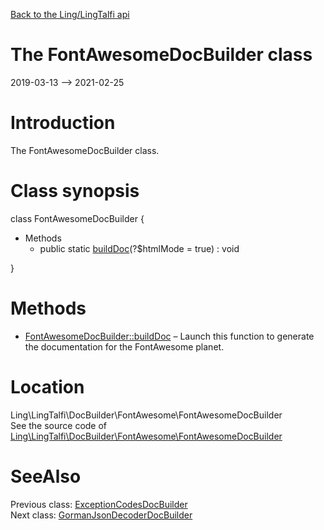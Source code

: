 [Back to the Ling/LingTalfi api](https://github.com/lingtalfi/LingTalfi/blob/master/doc/api/Ling/LingTalfi.md)



The FontAwesomeDocBuilder class
================
2019-03-13 --> 2021-02-25






Introduction
============

The FontAwesomeDocBuilder class.



Class synopsis
==============


class <span class="pl-k">FontAwesomeDocBuilder</span>  {

- Methods
    - public static [buildDoc](https://github.com/lingtalfi/LingTalfi/blob/master/doc/api/Ling/LingTalfi/DocBuilder/FontAwesome/FontAwesomeDocBuilder/buildDoc.md)(?$htmlMode = true) : void

}






Methods
==============

- [FontAwesomeDocBuilder::buildDoc](https://github.com/lingtalfi/LingTalfi/blob/master/doc/api/Ling/LingTalfi/DocBuilder/FontAwesome/FontAwesomeDocBuilder/buildDoc.md) &ndash; Launch this function to generate the documentation for the FontAwesome planet.





Location
=============
Ling\LingTalfi\DocBuilder\FontAwesome\FontAwesomeDocBuilder<br>
See the source code of [Ling\LingTalfi\DocBuilder\FontAwesome\FontAwesomeDocBuilder](https://github.com/lingtalfi/LingTalfi/blob/master/DocBuilder/FontAwesome/FontAwesomeDocBuilder.php)



SeeAlso
==============
Previous class: [ExceptionCodesDocBuilder](https://github.com/lingtalfi/LingTalfi/blob/master/doc/api/Ling/LingTalfi/DocBuilder/ExceptionCodes/ExceptionCodesDocBuilder.md)<br>Next class: [GormanJsonDecoderDocBuilder](https://github.com/lingtalfi/LingTalfi/blob/master/doc/api/Ling/LingTalfi/DocBuilder/GormanJsonDecoder/GormanJsonDecoderDocBuilder.md)<br>
